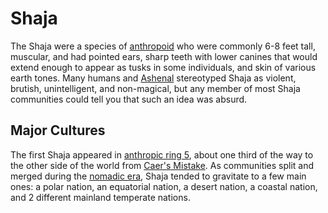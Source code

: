 # Shaja

<meta property="og:description" content="The Shaja were a species of anthropoid who were commonly 6-8 feet tall, muscular, and had pointed ears, sharp teeth, and skin of various earth tones.">

The Shaja were a species of [anthropoid](introduction.md) who were commonly 6-8 feet tall, muscular, and had pointed ears, sharp teeth with lower canines that would extend enough to appear as tusks in some individuals, and skin of various earth tones. Many humans and [Ashenal](ashenal.md) stereotyped Shaja as violent, brutish, unintelligent, and non-magical, but any member of most Shaja communities could tell you that such an idea was absurd.

## Major Cultures

The first Shaja appeared in [anthropic ring 5](../../geography/anthropic-rings.md), about one third of the way to the other side of the world from [Caer's Mistake](../../history/cataclysms/caers-mistake.md). As communities split and merged during the [nomadic era](../../history/eras/nomadic.md), Shaja tended to gravitate to a few main ones: a polar nation, an equatorial nation, a desert nation, a coastal nation, and 2 different mainland temperate nations.